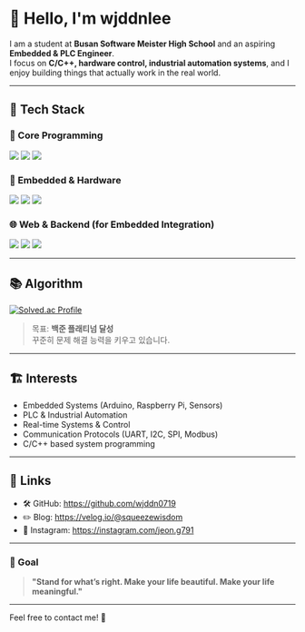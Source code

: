 # 👋 Hello, I'm wjddnlee

I am a student at **Busan Software Meister High School** and an aspiring **Embedded & PLC Engineer**.  
I focus on **C/C++, hardware control, industrial automation systems**, and I enjoy building things that actually work in the real world.

---

## 🔧 Tech Stack

### 🚀 Core Programming
<p>
  <img src="https://img.shields.io/badge/C-A8B9CC?style=flat&logo=c&logoColor=white"/>
  <img src="https://img.shields.io/badge/C++-00599C?style=flat&logo=cplusplus&logoColor=white"/>
  <img src="https://img.shields.io/badge/Python-3776AB?style=flat&logo=python&logoColor=white"/>
</p>

### 🔩 Embedded & Hardware
<p>
  <img src="https://img.shields.io/badge/Arduino-00979D?style=flat&logo=arduino&logoColor=white"/>
  <img src="https://img.shields.io/badge/Raspberry%20Pi-A22846?style=flat&logo=raspberrypi&logoColor=white"/>
  <img src="https://img.shields.io/badge/PLC-FF8C00?style=flat&logo=siemens&logoColor=white"/>
</p>

### 🌐 Web & Backend (for Embedded Integration)
<p>
  <img src="https://img.shields.io/badge/React-61DAFB?style=flat&logo=react&logoColor=black"/>
  <img src="https://img.shields.io/badge/FastAPI-009688?style=flat&logo=fastapi&logoColor=white"/>
  <img src="https://img.shields.io/badge/MariaDB-003545?style=flat&logo=mariadb&logoColor=white"/>
</p>

---

## 📚 Algorithm
[![Solved.ac Profile](http://mazassumnida.wtf/api/v2/generate_badge?boj=wjddnlee)](https://solved.ac/wjddnlee)

> 목표: **백준 플래티넘 달성**  
> 꾸준히 문제 해결 능력을 키우고 있습니다.

---

## 🏗️ Interests
- Embedded Systems (Arduino, Raspberry Pi, Sensors)
- PLC & Industrial Automation
- Real-time Systems & Control
- Communication Protocols (UART, I2C, SPI, Modbus)
- C/C++ based system programming

---

## 🔗 Links
- 🛠️ GitHub: https://github.com/wjddn0719
- ✏️ Blog: https://velog.io/@squeezewisdom
- 📸 Instagram: https://instagram.com/jeon.g791

---

### 🎯 Goal
> **"Stand for what’s right. Make your life beautiful. Make your life meaningful."**

---

Feel free to contact me! 🚀

